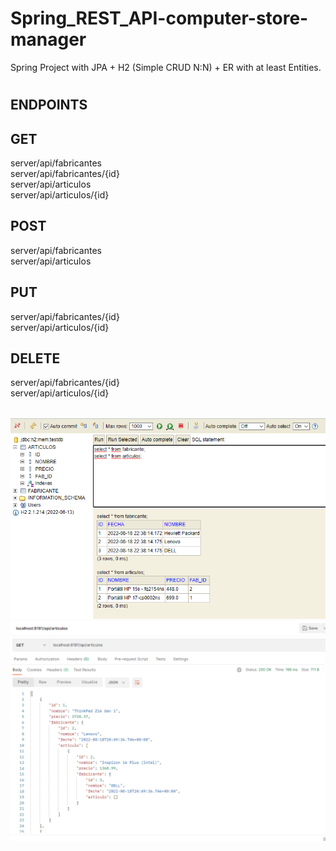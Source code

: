 # Spring_REST_API-computer-store-manager
Spring Project with JPA + H2 (Simple CRUD N:N) + ER with at least Entities.
#
## ENDPOINTS

## GET
server/api/fabricantes<br/>
server/api/fabricantes/{id}<br/>
server/api/articulos<br/>
server/api/articulos/{id}
## POST
server/api/fabricantes<br/>
server/api/articulos
## PUT
server/api/fabricantes/{id}<br/>
server/api/articulos/{id}
## DELETE
server/api/fabricantes/{id}<br/>
server/api/articulos/{id}
##
![Alt text](screenshots/screenshot-1.png)
![Alt text](screenshots/screenshot-2.png)
